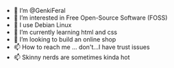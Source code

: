 - 👋 I’m @GenkiFeral
- 👀 I’m interested in Free Open-Source Software (FOSS)
- 👀 I use Debian Linux
- 🌱 I’m currently learning html and css
- 💞️ I’m looking to build an online shop
- 📫 How to reach me ... don't...I have trust issues
- 📫 Skinny nerds are sometimes kinda hot
<!---
GenkiFeral/GenkiFeral is a ✨ special ✨ repository because its `README.md` (this file) appears on your GitHub profile.
You can click the Preview link to take a look at your changes.
--->

